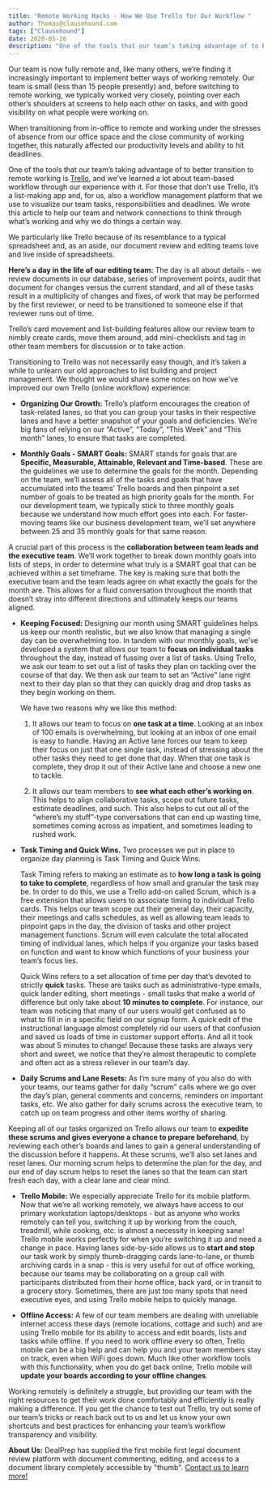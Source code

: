 ```yaml
---
title: "Remote Working Hacks - How We Use Trello for Our Workflow "
author: Thomas@clausehound.com
tags: ["Clausehound"]
date: 2020-05-26
description: "One of the tools that our team’s taking advantage of to better transition to remote working is Trello, and we’ve learned a lot about team-based workflow through our experience with it."
---
```


Our team is now fully remote and, like many others, we’re finding it increasingly important to implement better ways of working remotely. Our team is small (less than 15 people presently) and, before switching to remote working, we typically worked very closely, pointing over each other’s shoulders at screens to help each other on tasks, and with good visibility on what people were working on.

When transitioning from in-office to remote and working under the stresses of absence from our office space and the close community of working together, this naturally affected our productivity levels and ability to hit deadlines.

One of the tools that our team’s taking advantage of to better transition to remote working is [Trello](https://trello.com/home), and we’ve learned a lot about team-based workflow through our experience with it. For those that don’t use Trello, it’s a list-making app and, for us, also a workflow management platform that we use to visualize our team tasks, responsibilities and deadlines. We wrote this article to help our team and network connections to think through what’s working and why we do things a certain way.

We particularly like Trello because of its resemblance to a typical spreadsheet and, as an aside, our document review and editing teams love and live inside of spreadsheets. 

**Here’s a day in the life of our editing team:** The day is all about details - we review documents in our database, series of improvement points, audit that document for changes versus the current standard, and all of these tasks result in a multiplicity of changes and fixes, of work that may be performed by the first reviewer, or need to be transitioned to someone else if that reviewer runs out of time.

Trello’s card movement and list-building features allow our review team to nimbly create cards, move them around, add mini-checklists and tag in other team members for discussion or to take action. 

Transitioning to Trello was not necessarily easy though, and it’s taken a while to unlearn our old approaches to list building and project management. We thought we would share some notes on how we’ve improved our own Trello (online workflow) experience:

* **Organizing Our Growth:** Trello’s platform encourages the creation of task-related lanes, so that you can group your tasks in their respective lanes and have a better snapshot of your goals and deficiencies. We’re big fans of relying on our “Active”, “Today”, “This Week” and “This month” lanes, to ensure that tasks are completed.

* **Monthly Goals - SMART Goals:** SMART stands for goals that are **Specific, Measurable, Attainable, Relevant and Time-based**. These are the guidelines we use to determine the goals for the month. Depending on the team, we’ll assess all of the tasks and goals that have accumulated into the teams’ Trello boards and then pinpoint a set number of goals to be treated as high priority goals for the month. For our development team, we typically stick to three monthly goals because we understand how much effort goes into each. For faster-moving teams like our business development team, we’ll set anywhere between 25 and 35 monthly goals for that same reason. 

A crucial part of this process is the **collaboration between team leads and the executive team**. We’ll work together to break down monthly goals into lists of steps, in order to determine what truly is a SMART goal that can be achieved within a set timeframe. The key is making sure that both the executive team and the team leads agree on what exactly the goals for the month are. This allows for a fluid conversation throughout the month that doesn’t stray into different directions and ultimately keeps our teams aligned.
    
* **Keeping Focused:** Designing our month using SMART guidelines helps us keep our month realistic, but we also know that managing a single day can be overwhelming too. In tandem with our monthly goals, we’ve developed a system that allows our team to **focus on individual tasks** throughout the day, instead of fussing over a list of tasks. Using Trello, we ask our team to set out a list of tasks they plan on tackling over the course of that day. We then ask our team to set an “Active” lane right next to their day plan so that they can quickly drag and drop tasks as they begin working on them.

  We have two reasons why we like this method:

    1. It allows our team to focus on **one task at a time**. Looking at an inbox of 100 emails is overwhelming, but looking at an inbox of one email is easy to handle. Having an Active lane forces our team to keep their focus on just that one single task, instead of stressing about the other tasks they need to get done that day. When that one task is complete, they drop it out of their Active lane and choose a new one to tackle.

    2. It allows our team members to **see what each other’s working on**. This helps to align collaborative tasks, scope out future tasks, estimate deadlines, and such. This also helps to cut out all of the “where’s my stuff”-type conversations that can end up wasting time, sometimes coming across as impatient, and sometimes leading to rushed work.

* **Task Timing and Quick Wins.** Two processes we put in place to organize day planning is Task Timing and Quick Wins.

    Task Timing refers to making an estimate as to **how long a task is going to take to complete**, regardless of how small and granular the task may be. In order to do this, we use a Trello add-on called Scrum, which is a free extension that allows users to associate timing to individual Trello cards. This helps our team scope out their general day, their capacity, their meetings and calls schedules, as well as allowing team leads to pinpoint gaps in the day, the division of tasks and other project management functions. Scrum will even calculate the total allocated timing of individual lanes, which helps if you organize your tasks based on function and want to know which functions of your business your team’s focus lies.
    
    Quick Wins refers to a set allocation of time per day that’s devoted to strictly **quick** tasks. These are tasks such as administrative-type emails, quick lander editing, short meetings - small tasks that make a world of difference but only take about **10 minutes to complete**. For instance, our team was noticing that many of our users would get confused as to what to fill in in a specific field on our signup form. A quick edit of the instructional language almost completely rid our users of that confusion and saved us loads of time in customer support efforts. And all it took was about 5 minutes to change! Because these tasks are always very short and sweet, we notice that they’re almost therapeutic to complete and often act as a stress reliever in our team’s day.
    
* **Daily Scrums and Lane Resets:** As I’m sure many of you also do with your teams, our teams gather for daily “scrum” calls where we go over the day’s plan, general comments and concerns, reminders on important tasks, etc. We also gather for daily scrums across the executive team, to catch up on team progress and other items worthy of sharing.
    
Keeping all of our tasks organized on Trello allows our team to **expedite these scrums and gives everyone a chance to prepare beforehand**, by reviewing each other’s boards and lanes to gain a general understanding of the discussion before it happens. At these scrums, we’ll also set lanes and reset lanes. Our morning scrum helps to determine the plan for the day, and our end of day scrum helps to reset the lanes so that the team can start fresh each day, with a clear lane and clear mind.
    
* **Trello Mobile:** We especially appreciate Trello for its mobile platform. Now that we’re all working remotely, we always have access to our primary workstation laptops/desktops - but as anyone who works remotely can tell you, switching it up by working from the couch, treadmill, while cooking, etc. is almost a necessity in keeping sane! Trello mobile works perfectly for when you’re switching it up and need a change in pace. Having lanes side-by-side allows us to **start and stop** our task work by simply thumb-dragging cards lane-to-lane, or thumb archiving cards in a snap - this is very useful for out of office working, because our teams may be collaborating on a group call with participants distributed from their home office, back yard, or in transit to a grocery story. Sometimes, there are just too many spots that need executive eyes, and using Trello mobile helps to quickly manage.

* **Offline Access:** A few of our team members are dealing with unreliable internet access these days (remote locations, cottage and such) and are using Trello mobile for its ability to access and edit boards, lists and tasks while offline. If you need to work offline every so often, Trello mobile can be a big help and can help you and your team members stay on track, even when WiFi goes down. Much like other workflow tools with this functionality, when you do get back online, Trello mobile will **update your boards according to your offline changes**.

Working remotely is definitely a struggle, but providing our team with the right resources to get their work done comfortably and efficiently is really making a difference. If you get the chance to test out Trello, try out some of our team’s tricks or reach back out to us and let us know your own shortcuts and best practices for enhancing your team’s workflow transparency and visibility.

**About Us:** DealPrep has supplied the first mobile first legal document review platform with document commenting, editing, and access to a document library completely accessible by "thumb". [Contact us to learn more!](https://calendly.com/dealprep/dealprep-demo)
